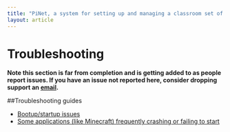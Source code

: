 ```yaml
---
title: "PiNet, a system for setting up and managing a classroom set of Raspberry Pis."
layout: article
---
```


Troubleshooting
====

**Note this section is far from completion and is getting added to as people report issues. If you have an issue not reported here, consider dropping support an [email](../support.html).**   
   
##Troubleshooting guides

- [Bootup/startup issues](boot-issues.html)
- [Some applications (like Minecraft) frequently crashing or failing to start](overclock-issues.html)
